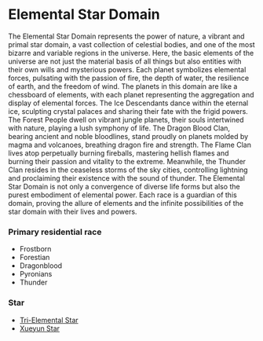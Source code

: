 # Elemental Star Domain

The Elemental Star Domain represents the power of nature, a vibrant and primal star domain, a vast collection of celestial bodies, and one of the most bizarre and variable regions in the universe. Here, the basic elements of the universe are not just the material basis of all things but also entities with their own wills and mysterious powers. Each planet symbolizes elemental forces, pulsating with the passion of fire, the depth of water, the resilience of earth, and the freedom of wind. The planets in this domain are like a chessboard of elements, with each planet representing the aggregation and display of elemental forces.
The Ice Descendants dance within the eternal ice, sculpting crystal palaces and sharing their fate with the frigid powers. The Forest People dwell on vibrant jungle planets, their souls intertwined with nature, playing a lush symphony of life. The Dragon Blood Clan, bearing ancient and noble bloodlines, stand proudly on planets molded by magma and volcanoes, breathing dragon fire and strength. The Flame Clan lives atop perpetually burning fireballs, mastering hellish flames and burning their passion and vitality to the extreme. Meanwhile, the Thunder Clan resides in the ceaseless storms of the sky cities, controlling lightning and proclaiming their existence with the sound of thunder.
The Elemental Star Domain is not only a convergence of diverse life forms but also the purest embodiment of elemental power. Each race is a guardian of this domain, proving the allure of elements and the infinite possibilities of the star domain with their lives and powers.

### Primary residential race
- Frostborn
- Forestian
- Dragonblood
- Pyronians
- Thunder

### Star
- [Tri-Elemental Star](Tri-ElementalStar.md)
- [Xueyun Star](XueyunStar.md)

